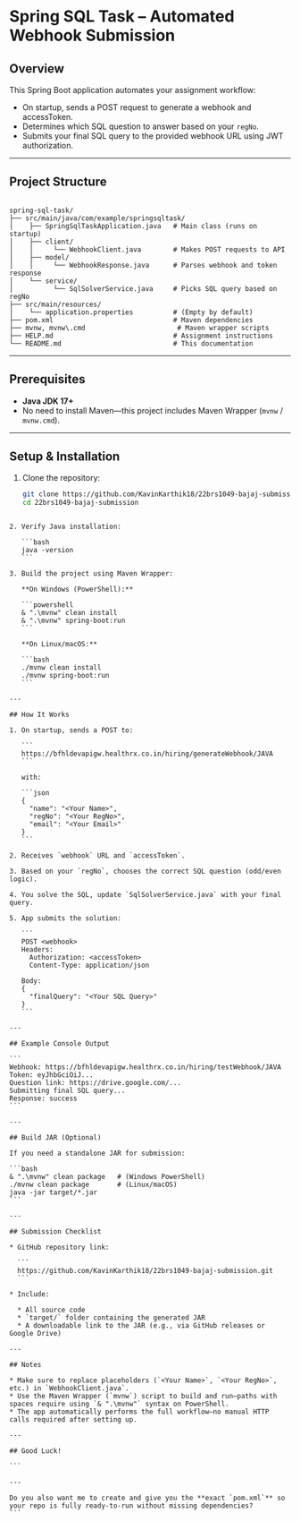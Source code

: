 # Spring SQL Task – Automated Webhook Submission

## Overview

This Spring Boot application automates your assignment workflow:

- On startup, sends a POST request to generate a webhook and accessToken.
- Determines which SQL question to answer based on your `regNo`.
- Submits your final SQL query to the provided webhook URL using JWT authorization.

---

## Project Structure

```

spring-sql-task/
├── src/main/java/com/example/springsqltask/
│    ├── SpringSqlTaskApplication.java   # Main class (runs on startup)
│    ├── client/
│    │     └── WebhookClient.java        # Makes POST requests to API
│    ├── model/
│    │     └── WebhookResponse.java      # Parses webhook and token response
│    └── service/
│          └── SqlSolverService.java     # Picks SQL query based on regNo
├── src/main/resources/
│    └── application.properties          # (Empty by default)
├── pom.xml                              # Maven dependencies
├── mvnw, mvnw\.cmd                       # Maven wrapper scripts
├── HELP.md                              # Assignment instructions
└── README.md                            # This documentation

````

---

## Prerequisites

- **Java JDK 17+**
- No need to install Maven—this project includes Maven Wrapper (`mvnw` / `mvnw.cmd`).

---

## Setup & Installation

1. Clone the repository:

   ```bash
   git clone https://github.com/KavinKarthik18/22brs1049-bajaj-submission.git
   cd 22brs1049-bajaj-submission
````

2. Verify Java installation:

   ```bash
   java -version
   ```

3. Build the project using Maven Wrapper:

   **On Windows (PowerShell):**

   ```powershell
   & ".\mvnw" clean install
   & ".\mvnw" spring-boot:run
   ```

   **On Linux/macOS:**

   ```bash
   ./mvnw clean install
   ./mvnw spring-boot:run
   ```

---

## How It Works

1. On startup, sends a POST to:

   ```
   https://bfhldevapigw.healthrx.co.in/hiring/generateWebhook/JAVA
   ```

   with:

   ```json
   {
     "name": "<Your Name>",
     "regNo": "<Your RegNo>",
     "email": "<Your Email>"
   }
   ```

2. Receives `webhook` URL and `accessToken`.

3. Based on your `regNo`, chooses the correct SQL question (odd/even logic).

4. You solve the SQL, update `SqlSolverService.java` with your final query.

5. App submits the solution:

   ```
   POST <webhook>
   Headers:
     Authorization: <accessToken>
     Content-Type: application/json

   Body:
   {
     "finalQuery": "<Your SQL Query>"
   }
   ```

---

## Example Console Output

```
Webhook: https://bfhldevapigw.healthrx.co.in/hiring/testWebhook/JAVA
Token: eyJhbGciOiJ...
Question link: https://drive.google.com/...
Submitting final SQL query...
Response: success
```

---

## Build JAR (Optional)

If you need a standalone JAR for submission:

```bash
& ".\mvnw" clean package   # (Windows PowerShell)
./mvnw clean package       # (Linux/macOS)
java -jar target/*.jar
```

---

## Submission Checklist

* GitHub repository link:

  ```
  https://github.com/KavinKarthik18/22brs1049-bajaj-submission.git
  ```

* Include:

  * All source code
  * `target/` folder containing the generated JAR
  * A downloadable link to the JAR (e.g., via GitHub releases or Google Drive)

---

## Notes

* Make sure to replace placeholders (`<Your Name>`, `<Your RegNo>`, etc.) in `WebhookClient.java`.
* Use the Maven Wrapper (`mvnw`) script to build and run—paths with spaces require using `& ".\mvnw"` syntax on PowerShell.
* The app automatically performs the full workflow—no manual HTTP calls required after setting up.

---

## Good Luck!

```

---

Do you also want me to create and give you the **exact `pom.xml`** so your repo is fully ready-to-run without missing dependencies?
```
